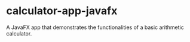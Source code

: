 # calculator-app-javafx
A JavaFX app that demonstrates the functionalities of a basic arithmetic calculator.
